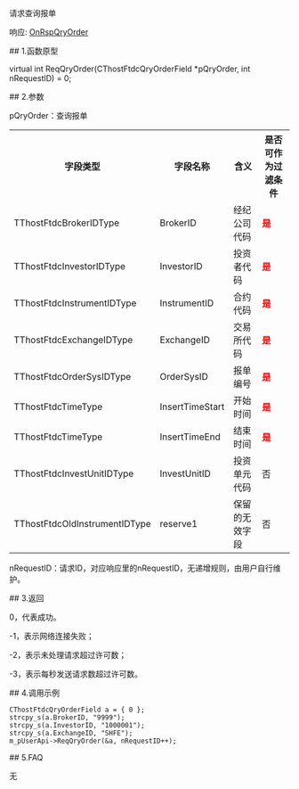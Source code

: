 <p>请求查询报单</p>
<p>响应: <a href="../../CTHOSTFTDCTRADERAPI/ONRSPQRYORDER/">OnRspQryOrder</a></p>
<span class="anchor" id="60e1ece9-6fce-4be5-9edd-d841262bd5a8"></span>
## 1.函数原型
<p>virtual int ReqQryOrder(CThostFtdcQryOrderField *pQryOrder, int nRequestID) = 0;</p>
<span class="anchor" id="b30f9f1f-6099-4658-a9a2-f7105eccdf79"></span>
## 2.参数
<p>pQryOrder：查询报单</p>
<table><tr><th style="TEXT-ALIGN: center;">字段类型</th><th style="TEXT-ALIGN: center;">字段名称</th><th style="TEXT-ALIGN: center;">含义</th><th style="TEXT-ALIGN: center;">是否可作为过滤条件</th></tr><tr><td style="TEXT-ALIGN: left;">TThostFtdcBrokerIDType</td>
<td style="TEXT-ALIGN: left;">BrokerID</td>
<td style="TEXT-ALIGN: left;">经纪公司代码</td>
<td style="TEXT-ALIGN: left;"><strong><font color="#FF0000">是</font></strong></td>
</tr>
<tr><td style="TEXT-ALIGN: left;">TThostFtdcInvestorIDType</td>
<td style="TEXT-ALIGN: left;">InvestorID</td>
<td style="TEXT-ALIGN: left;">投资者代码</td>
<td style="TEXT-ALIGN: left;"><strong><font color="#FF0000">是</font></strong></td>
</tr>
<tr><td style="TEXT-ALIGN: left;">TThostFtdcInstrumentIDType</td>
<td style="TEXT-ALIGN: left;">InstrumentID</td>
<td style="TEXT-ALIGN: left;">合约代码</td>
<td style="TEXT-ALIGN: left;"><strong><font color="#FF0000">是</font></strong></td>
</tr>
<tr><td style="TEXT-ALIGN: left;">TThostFtdcExchangeIDType</td>
<td style="TEXT-ALIGN: left;">ExchangeID</td>
<td style="TEXT-ALIGN: left;">交易所代码</td>
<td style="TEXT-ALIGN: left;"><strong><font color="#FF0000">是</font></strong></td>
</tr>
<tr><td style="TEXT-ALIGN: left;">TThostFtdcOrderSysIDType</td>
<td style="TEXT-ALIGN: left;">OrderSysID</td>
<td style="TEXT-ALIGN: left;">报单编号</td>
<td style="TEXT-ALIGN: left;"><strong><font color="#FF0000">是</font></strong></td>
</tr>
<tr><td style="TEXT-ALIGN: left;">TThostFtdcTimeType</td>
<td style="TEXT-ALIGN: left;">InsertTimeStart</td>
<td style="TEXT-ALIGN: left;">开始时间</td>
<td style="TEXT-ALIGN: left;"><strong><font color="#FF0000">是</font></strong></td>
</tr>
<tr><td style="TEXT-ALIGN: left;">TThostFtdcTimeType</td>
<td style="TEXT-ALIGN: left;">InsertTimeEnd</td>
<td style="TEXT-ALIGN: left;">结束时间</td>
<td style="TEXT-ALIGN: left;"><strong><font color="#FF0000">是</font></strong></td>
</tr>
<tr><td style="TEXT-ALIGN: left;">TThostFtdcInvestUnitIDType</td>
<td style="TEXT-ALIGN: left;">InvestUnitID</td>
<td style="TEXT-ALIGN: left;">投资单元代码</td>
<td style="TEXT-ALIGN: left;">否</td>
</tr>
<tr><td style="TEXT-ALIGN: left;">TThostFtdcOldInstrumentIDType</td>
<td style="TEXT-ALIGN: left;">reserve1</td>
<td style="TEXT-ALIGN: left;">保留的无效字段</td>
<td style="TEXT-ALIGN: left;">否</td>
</tr>
</table>
<p>nRequestID：请求ID，对应响应里的nRequestID，无递增规则，由用户自行维护。</p>
<span class="anchor" id="308de9e8-da40-47eb-914a-5aed17db7561"></span>
## 3.返回
<p>0，代表成功。</p>
<p>-1，表示网络连接失败；</p>
<p>-2，表示未处理请求超过许可数；</p>
<p>-3，表示每秒发送请求数超过许可数。</p>
<span class="anchor" id="8401dbf6-b81e-460b-92df-f30f5ee7373d"></span>
## 4.调用示例
<pre><code>CThostFtdcQryOrderField a = { 0 };
strcpy_s(a.BrokerID, "9999");
strcpy_s(a.InvestorID, "1000001");
strcpy_s(a.ExchangeID, "SHFE");
m_pUserApi-&gt;ReqQryOrder(&amp;a, nRequestID++);
</code></pre>
<span class="anchor" id="b4c7bf02-eb19-457d-b706-3edfa17c59e2"></span>
## 5.FAQ
<p>无</p>
